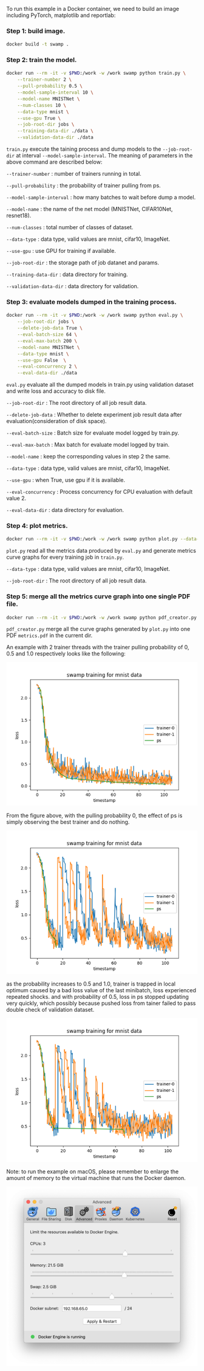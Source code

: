 To run this example in a Docker container, we need to build an image including PyTorch, matplotlib and reportlab:

### Step 1: build image.
```bash
docker build -t swamp .
```

### Step 2: train the model.
```bash
docker run --rm -it -v $PWD:/work -w /work swamp python train.py \
    --trainer-number 2 \
    --pull-probability 0.5 \
    --model-sample-interval 10 \
    --model-name MNISTNet \
    --num-classes 10 \
    --data-type mnist \
    --use-gpu True \
    --job-root-dir jobs \
    --training-data-dir ./data \
    --validation-data-dir ./data
```

`train.py` execute the taining process and dump models to the `--job-root-dir` at interval `--model-sample-interval`. 
The meaning of parameters in the above command are described below:

`--trainer-number` : number of trainers running in total.

`--pull-probability` : the probability of trainer pulling from ps.

`--model-sample-interval` : how many batches to wait before dump a model. 

`--model-name` : the name of the net model (MNISTNet, CIFAR10Net, resnet18).

`--num-classes` : total number of classes of dataset.

`--data-type` : data type, valid values are mnist, cifar10, ImageNet.

`--use-gpu` : use GPU for training if available.

`--job-root-dir` : the storage path of job datanet and params. 

`--training-data-dir` : data directory for training.

`--validation-data-dir` : data directory for validation.

### Step 3: evaluate models dumped in the training process.
```bash
docker run --rm -it -v $PWD:/work -w /work swamp python eval.py \
    --job-root-dir jobs \
    --delete-job-data True \
    --eval-batch-size 64 \
    --eval-max-batch 200 \
    --model-name MNISTNet \
    --data-type mnist \
    --use-gpu False  \
    --eval-concurrency 2 \
    --eval-data-dir ./data
```

`eval.py` evaluate all the dumped models in train.py using validation dataset and write loss and accuracy to disk file.

`--job-root-dir` : The root directory of all job result data.

`--delete-job-data` : Whether to delete experiment job result data after evaluation(consideration of disk space).

`--eval-batch-size` : Batch size for evaluate model logged by train.py.

`--eval-max-batch` : Max batch for evaluate model logged by train.

`--model-name` : keep the corresponding values in step 2 the same.

`--data-type`  : data type, valid values are mnist, cifar10, ImageNet.

`--use-gpu`  : when True, use gpu if it is available.

`--eval-concurrency` : Process concurrency for CPU evaluation with default value 2.

`--eval-data-dir` : data directory for evaluation.

### Step 4: plot metrics.
```bash
docker run --rm -it -v $PWD:/work -w /work swamp python plot.py --data-type mnist --job-root-dir jobs
```

`plot.py` read all the metrics data produced by `eval.py` and generate metrics curve graphs for every training job in `train.py`.

`--data-type`  : data type, valid values are mnist, cifar10, ImageNet.

`--job-root-dir` : The root directory of all job result data.

### Step 5: merge all the metrics curve graph into one single PDF file.
```bash
docker run --rm -it -v $PWD:/work -w /work swamp python pdf_creator.py
```

`pdf_creator.py` merge all the curve graphs generated by `plot.py` into one PDF `metrics.pdf` in the current dir.

An example with 2 trainer threads with the trainer pulling probability of 0, 0.5 and 1.0 respectively looks like the following:

![](curves/loss_with_pull_prob_0.png)

From the figure above, with the pulling probability 0, the effect of ps is simply observing the best trainer and do nothing.

![](curves/loss_with_pull_prob_0_5.png)

as the probability increases to 0.5 and 1.0, trainer is trapped in local optimum caused by a bad loss value of the last minibatch, loss experienced repeated shocks. and with probability of 0.5, loss in ps stopped updating very quickly, which possibly because pushed loss from tainer failed to pass double check of validation dataset.

![](curves/loss_with_pull_prob_1.png)

Note: to run the example on macOS, please remember to enlarge the amount of memory to the virtual machine that runs the Docker daemon.

![](docker-macos.png)
